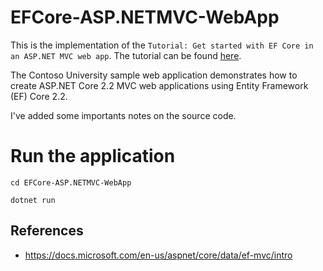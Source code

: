 # EFCore-ASP.NETMVC-WebApp

This is the implementation of the `Tutorial: Get started with EF Core in an ASP.NET MVC web app`. The tutorial can be found [here][1].

The Contoso University sample web application demonstrates how to create ASP.NET Core 2.2 MVC web applications using Entity Framework (EF) Core 2.2.

I've added some importants notes on the source code.

# Run the application

```
cd EFCore-ASP.NETMVC-WebApp
```

```
dotnet run
```

## References

* https://docs.microsoft.com/en-us/aspnet/core/data/ef-mvc/intro

[1]: https://docs.microsoft.com/en-us/aspnet/core/data/ef-mvc/intro